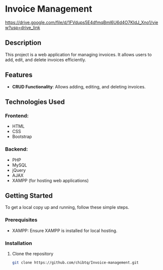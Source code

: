 # Invoice Management
https://drive.google.com/file/d/1FVdups5E4dfmqBml6U6d4O7KIdJ_Xno1/view?usp=drive_link
## Description
This project is a web application for managing invoices. It allows users to add, edit, and delete invoices efficiently.

## Features
- **CRUD Functionality**: Allows adding, editing, and deleting invoices.

## Technologies Used
### Frontend:
- HTML
- CSS
- Bootstrap

### Backend:
- PHP
- MySQL
- jQuery
- AJAX
- XAMPP (for hosting web applications)

## Getting Started
To get a local copy up and running, follow these simple steps.

### Prerequisites
- XAMPP: Ensure XAMPP is installed for local hosting.

### Installation
1. Clone the repository
   ```sh
   git clone https://github.com/chibtq/Invoice-management.git
